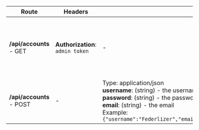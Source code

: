 |Route|Headers|Body|Responses|Description|
|-----|-------|----|---------|-----------|
|**/api/accounts** - GET|**Authorization**: `admin token`<br/>|-|**200**: Returns all accounts in database<br/>**401**: Not authenticated<br/>**500**: Any other server error<br/>|lorem ipsum|
**/api/accounts** - POST|-|Type: application/json<br/>**username**: (string) - the username<br/>**password**: (string) - the password<br/>**email**: (string) - the email<br/>Example:<br/>```{"username":"Federlizer","email":"mail@mail.com","password":"12345"}```|-|-|
